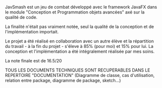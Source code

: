 JavSmash est un jeu de combat développé avec le framework JavaFX dans le module "Conception et Programmation objets avancées" axé sur la qualité de code.

La finalité n'était pas vraiment notée, seul la qualité de la conception et de l'implémentation importait.

Le projet a été réalisé en collaboration avec un autre élève et la répartition du travail - à la fin du projet - s'éleve à 85% (pour moi) et 15% pour lui.
 La conception et l'implémentation a été intégralement réalisée par mes soins.

La note finale est de 16.5/20

TOUS LES DOCUMENTS TECHNIQUES SONT RECUPERABLES DANS LE REPERTOIRE "DOCUMENTATION" (Diagramme de classe, cas d'utilisation, relation entre package, diagramme de package, sketch...)
